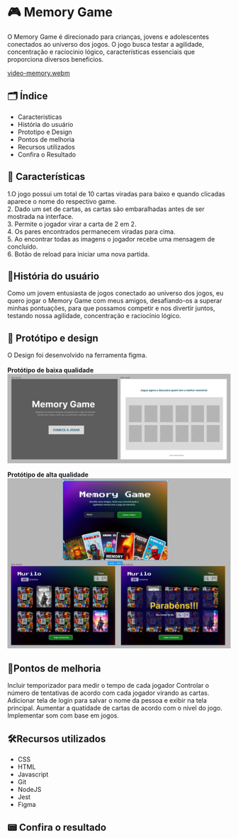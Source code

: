 # :video_game: Memory Game

O Memory Game é direcionado para crianças, jovens e adolescentes conectados ao universo dos jogos. O jogo busca testar a agilidade, concentração e racíocinio lógico, características essenciais que proporciona diversos benefícios.<br>

[video-memory.webm](https://github.com/sellylima/SAP012-memory-match/assets/71739592/54128a56-4198-4218-ab12-d65f075bafbf)


## :card_index_dividers: Índice

- Caracteristicas
- História do usuário
- Prototipo e Design
- Pontos de melhoria
- Recursos utilizados
- Confira o Resultado

## :flower_playing_cards: Características

1.O jogo possui um total de 10 cartas viradas para baixo e quando clicadas aparece o nome do respectivo game.<br>
2. Dado um set de cartas, as cartas são embaralhadas antes de ser mostrada na interface.<br>
3. Permite o jogador virar a carta de 2 em 2.<br>
4. Os pares encontrados permanecem viradas para cima.<br>
5. Ao encontrar todas as imagens o jogador recebe uma mensagem de concluído.<br>
6. Botão de reload para iniciar uma nova partida.<br>

## :man:História do usuário

Como um jovem entusiasta de jogos conectado ao universo dos jogos, eu quero jogar o Memory Game com meus amigos, desafiando-os a superar minhas pontuações, para que possamos competir e nos divertir juntos, testando nossa agilidade, concentração e raciocínio lógico.

## :art: Protótipo e design
O Design foi desenvolvido na ferramenta figma. <br><br>
__Protótipo de baixa qualidade__<br>
![](./img/prototipo-baixa.png)

__Protótipo de alta qualidade__
![](./img/prototipo-alta.png)


## :pushpin:Pontos de melhoria

Incluir temporizador para medir o tempo de cada jogador
Controlar o número de tentativas de acordo com cada jogador virando as cartas.
Adicionar tela de login para salvar o nome da pessoa e exibir na tela principal.
Aumentar a quatidade de cartas de acordo com o nivel do jogo.
Implementar som com base em jogos.

## :hammer_and_wrench:Recursos utilizados

- CSS
- HTML
- Javascript
- Git
- NodeJS
- Jest
- Figma

## :pager: Confira o resultado

